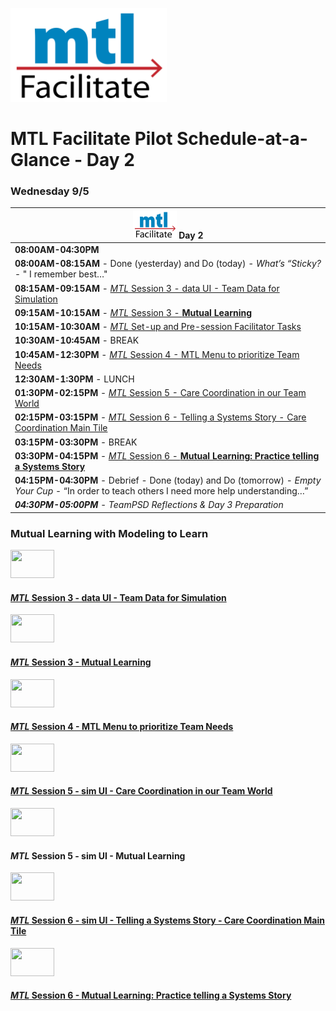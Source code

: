 
<img src = "https://github.com/lzim/teampsd/blob/teampsd_style/mtl_logo/mtl_facilitate_sq_sm.png"
     height = "150" width = "250">  
     
# MTL Facilitate Pilot Schedule-at-a-Glance - Day 2

### Wednesday 9/5
<img src = "https://github.com/lzim/teampsd/blob/teampsd_style/mtl_logo/mtl_facilitate_sq_sm.png" height = "45" width = "70" style ="display: inline-block"/> Day 2	     |
---------------     |
**08:00AM-04:30PM**  |    	
**08:00AM-08:15AM** - Done (yesterday) and Do (today) - *What’s “Sticky?* - " I remember best…"|
**08:15AM-09:15AM** - [*MTL* Session 3 - data UI - Team Data for Simulation](https://github.com/lzim/teampsd/blob/master/mtl_facilitate_workgroup/mtl_live_guide/mtl_live_session03_see.Rmd)   |
**09:15AM-10:15AM** - [*MTL* Session 3 - **Mutual Learning**](https://github.com/lzim/teampsd/blob/lzim/mtl_facilitate_workgroup/mtl_facilitate_pilot/day2/session3_mutual_learning_activity.rmd) |
**10:15AM-10:30AM** - [*MTL* Set-up and Pre-session Facilitator Tasks](https://mtl.how/facilitate) |
**10:30AM-10:45AM** - BREAK |
**10:45AM-12:30PM** - [*MTL* Session 4 - MTL Menu to prioritize Team Needs](https://mtl.how/menu) |
**12:30AM-1:30PM** - LUNCH |
**01:30PM-02:15PM** -  [*MTL* Session 5 - Care Coordination in our Team World](https://github.com/lzim/teampsd/blob/master/mtl_facilitate_workgroup/mtl_live_guide/mtl_live_session05_see.Rmd)|
**02:15PM-03:15PM** - [*MTL* Session 6 - Telling a Systems Story - Care Coordination Main Tile](https://github.com/lzim/teampsd/blob/master/mtl_facilitate_workgroup/mtl_live_guide/mtl_live_session06_see.Rmd) |
**03:15PM-03:30PM** -  BREAK  |
**03:30PM-04:15PM** - [*MTL* Session 6 - **Mutual Learning: Practice telling a Systems Story**](https://github.com/lzim/teampsd/blob/master/mtl_facilitate_workgroup/mtl_facilitate_pilot/day2/session6_mutual_learning_activity.rmd)  |
**04:15PM-04:30PM** - Debrief - Done (today) and Do (tomorrow) - *Empty Your Cup* - “In order to teach others I need more help understanding…” |
***04:30PM-05:00PM** - TeamPSD Reflections & Day 3 Preparation* |
### Mutual Learning with Modeling to Learn


<img src = "https://github.com/lzim/teampsd/blob/lzim/resources/logos/mtl_how_data_sm.png" height = "45" width = "70" style ="display: inline-block"/>

#### [*MTL* Session 3 -  data UI - Team Data for Simulation](https://github.com/lzim/teampsd/blob/master/mtl_facilitate_workgroup/mtl_live_guide/mtl_live_session03_see.Rmd)  


<img src = "https://github.com/lzim/teampsd/blob/lzim/resources/logos/mtl_how_data_sm.png" height = "45" width = "70" style ="display: inline-block"/>

#### [*MTL* Session 3 - **Mutual Learning**](https://github.com/lzim/teampsd/blob/lzim/mtl_facilitate_workgroup/mtl_facilitate_pilot/day2/session3_mutual_learning_activity.rmd) 

<img src = "https://github.com/lzim/teampsd/blob/lzim/resources/logos/mtl_how_menu.png" height = "45" width = "70" style ="display: inline-block"/>

#### [*MTL* Session 4 - MTL Menu to prioritize Team Needs](https://mtl.how/menu) 

<img src = "https://github.com/lzim/teampsd/blob/lzim/resources/logos/mtl_how_sim.png" height = "45" width = "70" style ="display: inline-block"/>


#### [*MTL* Session 5 - sim UI - Care Coordination in our Team World](https://github.com/lzim/teampsd/blob/master/mtl_facilitate_workgroup/mtl_live_guide/mtl_live_session05_see.Rmd) 

<img src = "https://github.com/lzim/teampsd/blob/lzim/resources/logos/mtl_how_sim.png" height = "45" width = "70" style ="display: inline-block"/>


#### *MTL* Session 5 - sim UI - **Mutual Learning** 

<img src = "https://github.com/lzim/teampsd/blob/lzim/resources/logos/mtl_how_sim.png" height = "45" width = "70" style ="display: inline-block"/>


#### [*MTL* Session 6 - sim UI - Telling a Systems Story - Care Coordination Main Tile](https://github.com/lzim/teampsd/blob/master/mtl_facilitate_workgroup/mtl_live_guide/mtl_live_session06_see.Rmd) 

<img src = "https://github.com/lzim/teampsd/blob/lzim/resources/logos/mtl_how_sim.png" height = "45" width = "70" style ="display: inline-block"/>


#### [*MTL* Session 6 - **Mutual Learning: Practice telling a Systems Story**](https://github.com/lzim/teampsd/blob/lzim/mtl_facilitate_workgroup/mtl_facilitate_pilot/day2/session6_mutual_learning_activity.rmd) 

